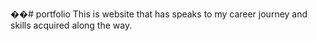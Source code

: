 ��#   p o r t f o l i o 
 This is website that has speaks to my career journey and skills acquired along the way.

 
